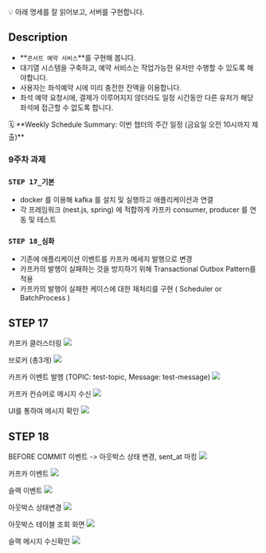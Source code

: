  <aside>
💡 아래 명세를 잘 읽어보고, 서버를 구현합니다.

</aside>

## Description

- **`콘서트 예약 서비스`**를 구현해 봅니다.
- 대기열 시스템을 구축하고, 예약 서비스는 작업가능한 유저만 수행할 수 있도록 해야합니다.
- 사용자는 좌석예약 시에 미리 충전한 잔액을 이용합니다.
- 좌석 예약 요청시에, 결제가 이루어지지 않더라도 일정 시간동안 다른 유저가 해당 좌석에 접근할 수 없도록 합니다.

<aside>
🗓️ **Weekly Schedule Summary: 이번 챕터의 주간 일정 (금요일 오전 10시까지 제출)**

</aside>

### 9주차 과제


### **`STEP 17_기본`**
- docker 를 이용해 kafka 를 설치 및 실행하고 애플리케이션과 연결
- 각 프레임워크 (nest.js, spring) 에 적합하게 카프카 consumer, producer 를 연동 및 테스트

### **`STEP 18_심화`**

- 기존에 애플리케이션 이벤트를 카프카 메세지 발행으로 변경
- 카프카의 발행이 실패하는 것을 방지하기 위해 Transactional Outbox Pattern를 적용
- 카프카의 발행이 실패한 케이스에 대한 재처리를 구현 ( Scheduler or BatchProcess )

## STEP 17

카프카 클러스터링
![](https://velog.velcdn.com/images/saruru/post/f405ffd4-77cf-49c5-bc03-4358f610d8fa/image.png)

브로커 (총3개)
![](https://velog.velcdn.com/images/saruru/post/c5726a58-d1fc-4c12-90e5-2e704089a7a8/image.png)

카프카 이벤트 발행 (TOPIC: test-topic, Message: test-message)
![](https://velog.velcdn.com/images/saruru/post/2fa29cb1-361f-46ba-a58b-f2f73eb371f5/image.png)

카프카 컨슈머로 메시지 수신
![](https://velog.velcdn.com/images/saruru/post/6dfd523e-3d68-45dd-be2e-22ceb99b4386/image.png)

UI를 통하여 메시지 확인
![](https://velog.velcdn.com/images/saruru/post/634659ca-140b-403c-89a2-bdb402c7f947/image.png)

## STEP 18

BEFORE COMMIT 이벤트 -> 아웃박스 상태 변경, sent_at 마킹 
![](https://velog.velcdn.com/images/saruru/post/df5e973e-86d4-430e-ab2a-457d2fa841b3/image.png)

카프카 이벤트
![](https://velog.velcdn.com/images/saruru/post/ff80df33-3d4c-421a-82ed-fa54e7798e90/image.png)

슬랙 이벤트 
![](https://velog.velcdn.com/images/saruru/post/67434ca2-a205-4895-a1a9-31cfd364201e/image.png)

아웃박스 상태변경
![](https://velog.velcdn.com/images/saruru/post/a43a935d-c658-44ed-ba22-5e9f8c97e694/image.png)

아웃박스 테이블 조회 화면
![](https://velog.velcdn.com/images/saruru/post/96472726-7b3c-44a2-b9e7-0ad01fcb4d82/image.png)

슬랙 메시지 수신확인
![](https://velog.velcdn.com/images/saruru/post/f7048ab7-1c35-45a8-a50c-030f55d62ee9/image.png)
